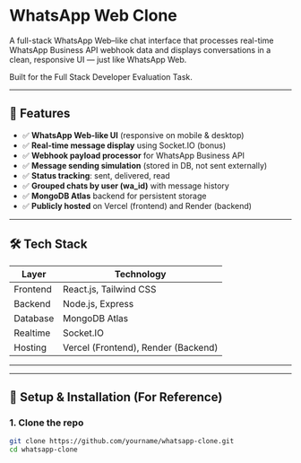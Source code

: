 # WhatsApp Web Clone

A full-stack WhatsApp Web–like chat interface that processes real-time WhatsApp Business API webhook data and displays conversations in a clean, responsive UI — just like WhatsApp Web.

Built for the Full Stack Developer Evaluation Task.

---

## 📱 Features

- ✅ **WhatsApp Web-like UI** (responsive on mobile & desktop)
- ✅ **Real-time message display** using Socket.IO (bonus)
- ✅ **Webhook payload processor** for WhatsApp Business API
- ✅ **Message sending simulation** (stored in DB, not sent externally)
- ✅ **Status tracking**: sent, delivered, read
- ✅ **Grouped chats by user (wa_id)** with message history
- ✅ **MongoDB Atlas** backend for persistent storage
- ✅ **Publicly hosted** on Vercel (frontend) and Render (backend)

---

## 🛠️ Tech Stack

| Layer       | Technology               |
|-----------|--------------------------|
| Frontend  | React.js, Tailwind CSS   |
| Backend   | Node.js, Express         |
| Database  | MongoDB Atlas            |
| Realtime  | Socket.IO                |
| Hosting   | Vercel (Frontend), Render (Backend) |

---


---

## 🔧 Setup & Installation (For Reference)

### 1. Clone the repo
```bash
git clone https://github.com/yourname/whatsapp-clone.git
cd whatsapp-clone
